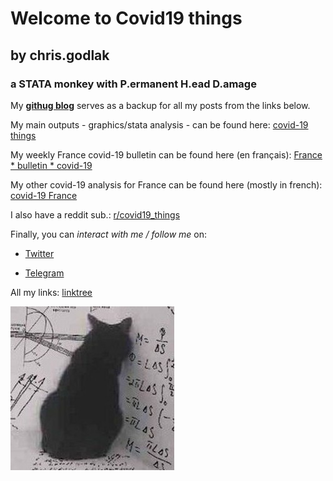 
# Welcome to Covid19 things 
## by chris.godlak
### a STATA monkey with P.ermanent H.ead D.amage

My **[githug blog](https://chrisgodlak.github.io/)** serves as a backup for all my posts from the links below.

My main outputs - graphics/stata analysis - can be found here: [covid-19 things](https://godlak.substack.com/) 

My weekly France covid-19 bulletin can be found here (en français): [France * bulletin * covid-19](https://chrisgodlak.github.io/covid19/FRAc19bul.html)

My other covid-19 analysis for France can be found here (mostly in french): [covid-19 France](https://chrisgodlak.medium.com/)

I also have a reddit sub.: [r/covid19_things](https://www.reddit.com/r/Covid19_things/)

Finally, you can _interact with me / follow me_ on:

- [Twitter](https://twitter.com/ChrisGodlak)

- [Telegram](https://t.me/chrisgodlak)

All my links: [linktree](https://linktr.ee/chris.godlak)

![Image](https://raw.githubusercontent.com/chrisgodlak/covid19/main/images/statacat.png)
